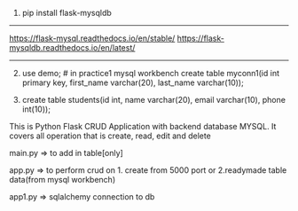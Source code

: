 1. pip install flask-mysqldb
********************************************
https://flask-mysql.readthedocs.io/en/stable/
https://flask-mysqldb.readthedocs.io/en/latest/
*************************************************

2. use demo;              # in practice1 mysql workbench
create table myconn1(id int primary key, first_name varchar(20), last_name varchar(10));

3. create table students(id int, name varchar(20), email varchar(10), phone int(10));

This is Python Flask CRUD Application with backend database MYSQL. 
It covers all operation that is create, read, edit and delete

main.py => to add in table[only]

app.py => to perform crud on 1. create from 5000 port or 2.readymade table data(from mysql workbench)

app1.py => sqlalchemy connection to db